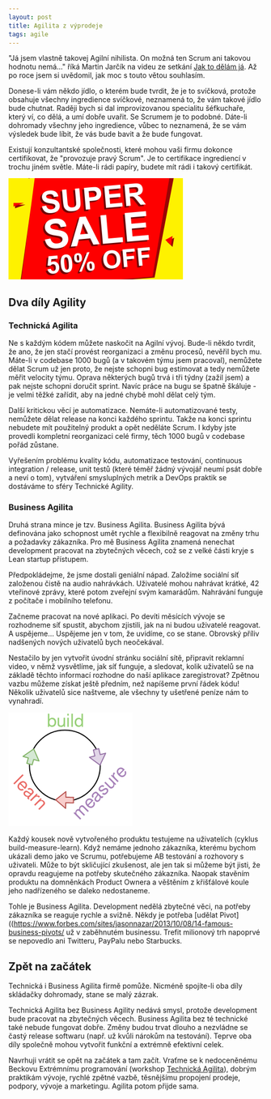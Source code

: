 ```yaml
---
layout: post
title: Agilita z výprodeje
tags: agile
---
```


"Já jsem vlastně takovej Agilní nihilista. On možná ten Scrum ani takovou hodnotu nemá..." říká
Martin Jarčík na videu ze setkání [Jak to dělám já](https://jaktodelamja.cz).
Až po roce jsem si uvědomil, jak moc s touto větou souhlasím.

<!--more-->

Donese-li vám někdo jídlo, o kterém bude tvrdit, že je to svíčková, protože obsahuje všechny ingredience
svíčkové, neznamená to, že vám takové jídlo bude chutnat. Raději bych si dal improvizovanou specialitu
šéfkuchaře, který ví, co dělá, a umí dobře uvařit. Se Scrumem je to podobné. Dáte-li dohromady
všechny jeho ingredience, vůbec to neznamená, že se vám výsledek bude líbit, že vás bude bavit a že bude fungovat.

Existují konzultantské společnosti, které mohou vaši firmu dokonce certifikovat, že "provozuje pravý Scrum".
Je to certifikace ingrediencí v trochu jiném světle. Máte-li rádi papíry, budete mít rádi i takový certifikát.

![Sleva 50%](/images/blog/sales-50-off.png)

## Dva díly Agility

### Technická Agilita

Ne s každým kódem můžete naskočit na Agilní vývoj. Bude-li někdo tvrdit, že ano,
že jen stačí provést reorganizaci a změnu procesů, nevěřil bych mu.
Máte-li v codebase 1000 bugů (a v takovém týmu jsem pracoval),
nemůžete dělat Scrum už jen proto, že nejste schopni bug estimovat a
tedy nemůžete měřit velocity týmu. Oprava některých bugů trvá i tři týdny (zažil jsem)
a pak nejste schopni doručit sprint. Navíc práce na bugu se špatně škáluje - je velmi těžké zařídit,
aby na jedné chybě mohl dělat celý tým.

Další kritickou věcí je automatizace. Nemáte-li automatizované testy,
nemůžete dělat release na konci každého sprintu. Takže na konci sprintu nebudete mít použitelný
produkt a opět neděláte Scrum. I kdyby jste provedli kompletní reorganizaci celé firmy,
těch 1000 bugů v codebase pořád zůstane.

Vyřešením problému kvality kódu, automatizace testování, continuous integration / release,
unit testů (které téměř žádný vývojář neumí psát dobře a neví o tom),
vytváření smysluplných metrik a DevOps praktik se dostáváme to sféry Technické Agility.

### Business Agilita

Druhá strana mince je tzv. Business Agilita. Business Agilita bývá definována jako
schopnost umět rychle a flexibilně reagovat na změny trhu a požadavky zákazníka.
Pro mě Business Agilita znamená nenechat development pracovat na zbytečných věcech,
což se z velké části kryje s Lean startup přístupem.

Předpokládejme, že jsme dostali geniální nápad.
Založíme sociální síť založenou čistě na audio nahrávkách. Uživatelé mohou nahrávat krátké,
42 vteřinové zprávy, které potom zveřejní svým kamarádům. Nahrávání funguje z počítače i mobilního telefonu.

Začneme pracovat na nové aplikaci. Po devíti měsících vývoje se rozhodneme síť spustit,
abychom zjistili, jak na ni budou uživatelé reagovat. A uspějeme… Uspějeme jen v tom,
že uvidíme, co se stane. Obrovský příliv nadšených nových uživatelů bych neočekával.

Nestačilo by jen vytvořit úvodní stránku sociální sítě, připravit reklamní video,
v němž vysvětlíme, jak síť funguje, a sledovat, kolik uživatelů se na základě těchto
informací rozhodne do naší aplikace zaregistrovat? Zpětnou vazbu můžeme získat ještě předním,
než napíšeme první řádek kódu! Několik uživatelů sice naštveme, ale všechny ty ušetřené peníze nám to vynahradí.

![Cyklus build-measure-learn](/images/blog/build-measure-learn.png)

Každý kousek nově vytvořeného produktu testujeme na uživatelích (cyklus build-measure-learn).
Když nemáme jednoho zákazníka, kterému bychom ukázali demo jako ve Scrumu,
potřebujeme AB testování a rozhovory s uživateli. Může to být skličující zkušenost,
ale jen tak si můžeme být jisti, že opravdu reagujeme na potřeby skutečného zákazníka.
Naopak stavěním produktu na domněnkách Product Ownera a věštěním z křišťálové
koule jeho nadřízeného se daleko nedostaneme.

Tohle je Business Agilita. Development nedělá zbytečné věci, na potřeby zákazníka se reaguje rychle a svižně.
Někdy je potřeba [udělat Pivot]((https://www.forbes.com/sites/jasonnazar/2013/10/08/14-famous-business-pivots/
už v zaběhnutém businessu. Trefit milionový trh napoprvé se nepovedlo ani Twitteru,
PayPalu nebo Starbucks.

## Zpět na začátek

Technická i Business Agilita firmě pomůže. Nicméně spojíte-li oba díly skládačky dohromady, stane se malý zázrak.

Technická Agilita bez Business Agility nedává smysl, protože development bude pracovat na zbytečných věcech.
Business Agilita bez té technické také nebude fungovat dobře.
Změny budou trvat dlouho a nezvládne se častý release softwaru (např. už kvůli nárokům na testování).
Teprve oba díly společně mohou vytvořit funkční a extrémně efektivní celek.

Navrhuji vrátit se opět na začátek a tam začít. Vraťme se k nedoceněnému Beckovu Extrémnímu programování
(workshop [Technická Agilita](/workshop-technicka-agilita/)),
dobrým praktikám vývoje, rychlé zpětné vazbě, těsnějšímu propojení prodeje, podpory, vývoje a marketingu.
Agilita potom přijde sama.
